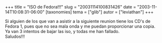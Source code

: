 +++
title = "ISO de Fedora!!!"
slug = "20031114100831426"
date = "2003-11-14T10:08:31-06:00"
[taxonomies]
tema = ["glib"]
autor = ["leviathan"]
+++

Si alguien de los que van a asistir a la siguiente reunion tiene los
CD's de Fedora 1, pues que no sea mala onda y me puedan proporcionar una
copia. Ya van 3 intentos de bajar las iso, y todas me han fallado.  
Saludos!!!

